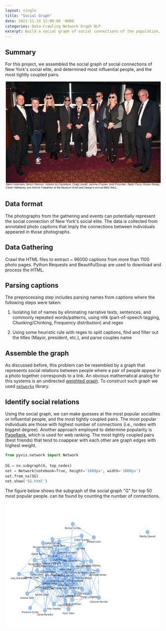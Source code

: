 ```yaml
---
layout: single
title: "Social Graph"
date: 2021-11-19 12:00:00 -0000
categories: Data-Crawling Network Graph NLP 
excerpt: Build a social graph of social connections of the population, and used that to determine influential people within the group.
---
```


## Summary
For this project, we assembled the social graph of social connections of New York's social elite, and determined most influential people, and the most tightly coupled pairs.


<div align="center">
  <img src="/assets/images/blogs/party_pic.png" width="500px" height="350">
</div>



## Data format 
The photographs from the gathering and events can potentially represent the social connection of New York's social elite. The data is collected from annotated photo captions that imply the connections between individuals appeared in those photographs. 

  
## Data Gathering 
Crawl the HTML files to extract ~ 96000 captions from more than 1100 photo pages. Python Requests and BeautifulSoup are used to download and process the HTML.

  
## Parsing captions
The preprocessing step includes parsing names from captions where the following steps were taken:
  
1. Isolating list of names by eliminating narrative texts, sentences, and commonly repeated words/patterns, using nltk (part-of-speech tagging, Chunking/Chinking, Frequency distribution) and regex
  
2. Using some heuristic rule with regex to split captions, find and filter out the titles (Mayor, president, etc.), and parse couples name


## Assemble the graph
As discussed before, this problem can be resembled by a graph that represents social relations between people where a pair of people appear in a photo together corresponds to a link.  An obvious mathematical analog for this systems is an undirected [weighted graph](http://en.wikipedia.org/wiki/Graph_%28mathematics%29#Weighted_graph). To construct such graph we used [`networkx`](https://networkx.github.io/) library.

## Identify social relations
Using the social graph, we can make guesses at the most popular socialites or influential people, and the most tightly coupled pairs.
The most popular individuals are those with highest number of connections (i.e., nodes with biggest degree). Another approach employed to determine popularity is  
[PageRank](http://en.wikipedia.org/wiki/PageRank), which is used for web ranking. The most tightly coupled pairs (best friends) that tend to coappear with each other are graph edges with highest weight. 

```python
from pyvis.network import Network

SG = nx.subgraph(G, top_nodes)
net = Network(notebook=True, height='1000px', width='1000px')
net.from_nx(SG)
net.show('SG.html')
```
The figure below shows the subgraph of the social graph "G" for top 50 most popular people. 
can be found by counting the number of connections.
  
<div align="center">
  <img src="/assets/images/blogs/top_nodes.png" width="500px" height="400">
</div>

<!-- ## Conclusion
Like this post? You can also give it some claps on [Medium](https://blog.usejournal.com/your-browser-fingerprint-66fef468c501).

## Further Reading & Sources

 -->
